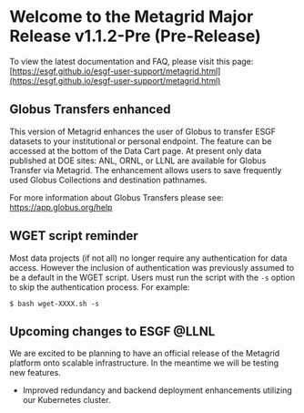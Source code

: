 # Welcome to the Metagrid Major Release v1.1.2-Pre (Pre-Release)

To view the latest documentation and FAQ, please visit this page:
[https://esgf.github.io/esgf-user-support/metagrid.html](https://esgf.github.io/esgf-user-support/metagrid.html)

## Globus Transfers enhanced

This version of Metagrid enhances the user of Globus to transfer ESGF datasets to your institutional or personal endpoint.  The feature can be accessed at the bottom of the Data Cart page. At present only data published at DOE sites: ANL, ORNL, or LLNL are available for Globus Transfer via Metagrid.  The enhancement allows users to save frequently used Globus Collections and destination pathnames.

For more information about Globus Transfers please see: https://app.globus.org/help

## WGET script reminder

Most data projects (if not all) no longer require any authentication for data access.  However the inclusion of authentication was previously assumed to be a default in the WGET script.  Users must run the script with the `-s` option to skip the authentication process.  For example:
```
$ bash wget-XXXX.sh -s
```

## Upcoming changes to ESGF @LLNL

We are excited to be planning to have an official release of the Metagrid platform onto scalable infrastructure.  In the meantime we will be testing new features.

- Improved redundancy and backend deployment enhancements utilizing our Kubernetes cluster.
